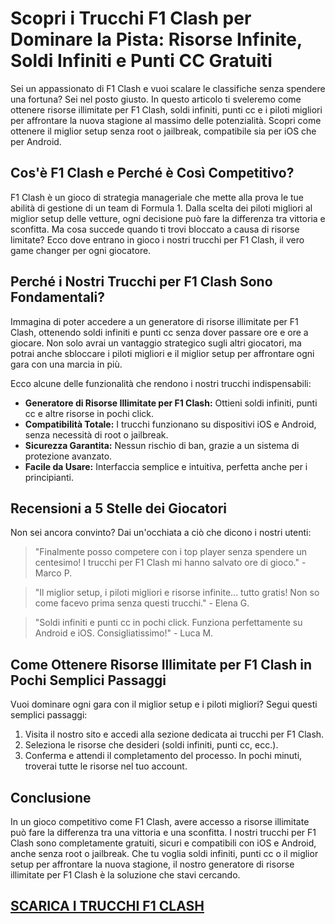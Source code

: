 <h1>Scopri i Trucchi F1 Clash per Dominare la Pista: Risorse Infinite, Soldi Infiniti e Punti CC Gratuiti</h1>

<p>Sei un appassionato di F1 Clash e vuoi scalare le classifiche senza spendere una fortuna? Sei nel posto giusto. In questo articolo ti sveleremo come ottenere risorse illimitate per F1 Clash, soldi infiniti, punti cc e i piloti migliori per affrontare la nuova stagione al massimo delle potenzialità. Scopri come ottenere il miglior setup senza root o jailbreak, compatibile sia per iOS che per Android.</p>

<h2>Cos'è F1 Clash e Perché è Così Competitivo?</h2>
<p>F1 Clash è un gioco di strategia manageriale che mette alla prova le tue abilità di gestione di un team di Formula 1. Dalla scelta dei piloti migliori al miglior setup delle vetture, ogni decisione può fare la differenza tra vittoria e sconfitta. Ma cosa succede quando ti trovi bloccato a causa di risorse limitate? Ecco dove entrano in gioco i nostri trucchi per F1 Clash, il vero game changer per ogni giocatore.</p>

<h2>Perché i Nostri Trucchi per F1 Clash Sono Fondamentali?</h2>
<p>Immagina di poter accedere a un generatore di risorse illimitate per F1 Clash, ottenendo soldi infiniti e punti cc senza dover passare ore e ore a giocare. Non solo avrai un vantaggio strategico sugli altri giocatori, ma potrai anche sbloccare i piloti migliori e il miglior setup per affrontare ogni gara con una marcia in più.</p>

<p>Ecco alcune delle funzionalità che rendono i nostri trucchi indispensabili:</p>
<ul>
  <li><strong>Generatore di Risorse Illimitate per F1 Clash:</strong> Ottieni soldi infiniti, punti cc e altre risorse in pochi click.</li>
  <li><strong>Compatibilità Totale:</strong> I trucchi funzionano su dispositivi iOS e Android, senza necessità di root o jailbreak.</li>
  <li><strong>Sicurezza Garantita:</strong> Nessun rischio di ban, grazie a un sistema di protezione avanzato.</li>
  <li><strong>Facile da Usare:</strong> Interfaccia semplice e intuitiva, perfetta anche per i principianti.</li>
</ul>

<h2>Recensioni a 5 Stelle dei Giocatori</h2>
<p>Non sei ancora convinto? Dai un'occhiata a ciò che dicono i nostri utenti:</p>
<blockquote>"Finalmente posso competere con i top player senza spendere un centesimo! I trucchi per F1 Clash mi hanno salvato ore di gioco." - Marco P.</blockquote>
<blockquote>"Il miglior setup, i piloti migliori e risorse infinite... tutto gratis! Non so come facevo prima senza questi trucchi." - Elena G.</blockquote>
<blockquote>"Soldi infiniti e punti cc in pochi click. Funziona perfettamente su Android e iOS. Consigliatissimo!" - Luca M.</blockquote>

<h2>Come Ottenere Risorse Illimitate per F1 Clash in Pochi Semplici Passaggi</h2>
<p>Vuoi dominare ogni gara con il miglior setup e i piloti migliori? Segui questi semplici passaggi:</p>
<ol>
  <li>Visita il nostro sito e accedi alla sezione dedicata ai trucchi per F1 Clash.</li>
  <li>Seleziona le risorse che desideri (soldi infiniti, punti cc, ecc.).</li>
  <li>Conferma e attendi il completamento del processo. In pochi minuti, troverai tutte le risorse nel tuo account.</li>
</ol>

<h2>Conclusione</h2>
<p>In un gioco competitivo come F1 Clash, avere accesso a risorse illimitate può fare la differenza tra una vittoria e una sconfitta. I nostri trucchi per F1 Clash sono completamente gratuiti, sicuri e compatibili con iOS e Android, anche senza root o jailbreak. Che tu voglia soldi infiniti, punti cc o il miglior setup per affrontare la nuova stagione, il nostro generatore di risorse illimitate per F1 Clash è la soluzione che stavi cercando.</p>

## [SCARICA I TRUCCHI F1 CLASH](https://scaricasubitoveloceitagratis.click/scaricadownload.html)
